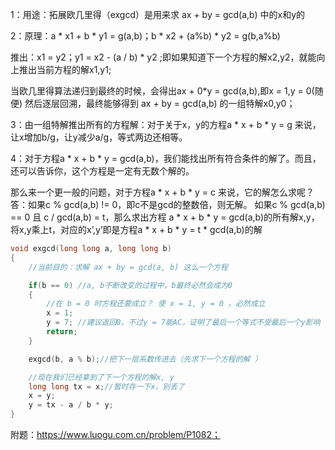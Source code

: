 1：用途：拓展欧几里得（exgcd）是用来求 ax + by = gcd(a,b) 中的x和y的

2：原理：a * x1 + b * y1 = g(a,b)；b * x2 + (a%b) * y2 = g(b,a%b) 

推出：x1 = y2；y1 = x2 - (a / b) * y2 ;即如果知道下一个方程的解x2,y2，就能向上推出当前方程的解x1,y1;

当欧几里得算法递归到最终的时候，会得出ax + 0*y = gcd(a,b),即x = 1,y = 0(随便) 然后逐层回溯，最终能够得到 ax + by = gcd(a,b) 的一组特解x0,y0；

3：由一组特解推出所有的方程解：对于关于x，y的方程a * x + b * y = g 来说，让x增加b/g，让y减少a/g，等式两边还相等。

4：对于方程a * x + b * y = gcd(a,b)，我们能找出所有符合条件的解了。而且，还可以告诉你，这个方程是一定有无数个解的。

那么来一个更一般的问题，对于方程a * x + b * y = c 来说，它的解怎么求呢？
答：如果c % gcd(a,b) != 0，即c不是gcd的整数倍，则无解。
如果c % gcd(a,b) == 0 且 c / gcd(a,b) = t，那么求出方程 a * x + b * y = gcd(a,b)的所有解x,y，将x,y乘上t，对应的x’,y’即是方程a * x + b * y = t * gcd(a,b)的解

```c++
void exgcd(long long a, long long b)
{
    //当前目的：求解 ax + by = gcd(a, b) 这么一个方程

    if(b == 0) //a, b不断改变的过程中，b最终必然会成为0
    {
        //在 b = 0 时方程还要成立？ 使 x = 1, y = 0 ，必然成立 
        x = 1;
        y = 7; //建议返回0。不过y = 7能AC，证明了最后一个等式不受最后一个y影响
        return;
    } 

    exgcd(b, a % b);//把下一层系数传进去（先求下一个方程的解 ）

    //现在我们已经拿到了下一个方程的解x, y
    long long tx = x;//暂时存一下x，别丢了
    x = y;
    y = tx - a / b * y; 
}
```

附题：https://www.luogu.com.cn/problem/P1082；

